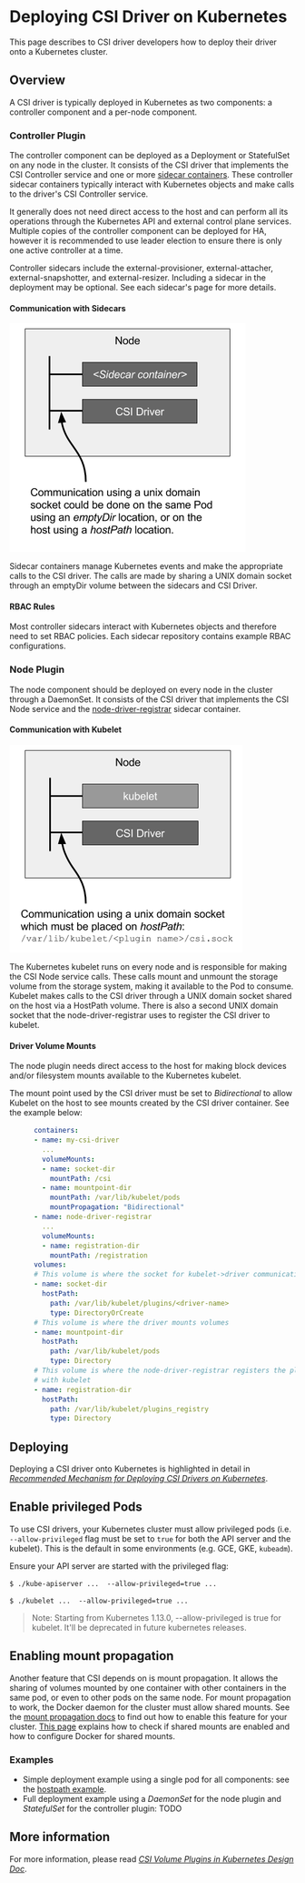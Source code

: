 # Deploying CSI Driver on Kubernetes

This page describes to CSI driver developers how to deploy their driver onto a Kubernetes cluster.

## Overview

A CSI driver is typically deployed in Kubernetes as two components:
a controller component and a per-node component.

### Controller Plugin

The controller component can be deployed as a Deployment or StatefulSet on
any node in the cluster. It consists of the CSI driver that implements the
CSI Controller service and one or more
[sidecar containers](sidecar-containers.md). These controller
sidecar containers typically interact with Kubernetes objects and make calls
to the driver's CSI Controller service.

It generally does not need direct access to the host and can perform all its
operations through the Kubernetes API and external control plane services.
Multiple copies of the controller component can be deployed for HA, however
it is recommended to use leader election to ensure there is only one active
controller at a time.

Controller sidecars include the external-provisioner, external-attacher,
external-snapshotter, and external-resizer. Including a sidecar in the
deployment may be optional.  See each sidecar's page for more details.

#### Communication with Sidecars
[![sidecar-container](images/sidecar-container.png)](https://docs.google.com/a/greatdanedata.com/drawings/d/1JExJ_98dt0NAsJ7iI0_9loeTn2rbLeEcpOMEvKrF-9w/edit?usp=sharing)

Sidecar containers manage Kubernetes events and make the appropriate
calls to the CSI driver. The calls are made by sharing a UNIX domain socket
through an emptyDir volume between the sidecars and CSI Driver.

#### RBAC Rules

Most controller sidecars interact with Kubernetes objects and therefore need
to set RBAC policies. Each sidecar repository contains example RBAC
configurations.

### Node Plugin

The node component should be deployed on every node in the cluster through a
DaemonSet. It consists of the CSI driver that implements the CSI Node service and the
[node-driver-registrar](node-driver-registrar) sidecar container.

#### Communication with Kubelet

[![kubelet](images/kubelet.png)](https://docs.google.com/a/greatdanedata.com/drawings/d/1NXaVNDh3mSDhog7Q3Y9eELyEF24F8Z-Kk0ujR3pyOes/edit?usp=sharing)

The Kubernetes kubelet runs on every node and is responsible for making the CSI
Node service calls. These calls mount and unmount the storage volume from the
storage system, making it available to the Pod to consume. Kubelet makes calls
to the CSI driver through a UNIX domain socket shared on the host via a HostPath
volume. There is also a second UNIX domain socket that the node-driver-registrar
uses to register the CSI driver to kubelet.

#### Driver Volume Mounts
The node plugin needs direct access to the host for making block devices and/or
filesystem mounts available to the Kubernetes kubelet.

The mount point used by the CSI driver must be set to _Bidirectional_ to allow Kubelet
on the host to see mounts created by the CSI driver container. See the example below:

```yaml
      containers:
      - name: my-csi-driver
        ...
        volumeMounts:
        - name: socket-dir
          mountPath: /csi
        - name: mountpoint-dir
          mountPath: /var/lib/kubelet/pods
          mountPropagation: "Bidirectional"
      - name: node-driver-registrar
        ...
        volumeMounts:
        - name: registration-dir
          mountPath: /registration
      volumes:
      # This volume is where the socket for kubelet->driver communication is done
      - name: socket-dir
        hostPath:
          path: /var/lib/kubelet/plugins/<driver-name>
          type: DirectoryOrCreate
      # This volume is where the driver mounts volumes
      - name: mountpoint-dir
        hostPath:
          path: /var/lib/kubelet/pods
          type: Directory
      # This volume is where the node-driver-registrar registers the plugin
      # with kubelet
      - name: registration-dir
        hostPath:
          path: /var/lib/kubelet/plugins_registry
          type: Directory
```


## Deploying
Deploying a CSI driver onto Kubernetes is highlighted in detail in [_Recommended Mechanism for Deploying CSI Drivers on Kubernetes_](https://github.com/kubernetes/community/blob/master/contributors/design-proposals/storage/container-storage-interface.md#recommended-mechanism-for-deploying-csi-drivers-on-kubernetes). 

## Enable privileged Pods

To use CSI drivers, your Kubernetes cluster must allow privileged pods (i.e. `--allow-privileged` flag must be set to `true` for both the API server and the kubelet). This is the default in some environments (e.g. GCE, GKE, `kubeadm`).

Ensure your API server are started with the privileged flag:

```shell
$ ./kube-apiserver ...  --allow-privileged=true ...
```

```shell
$ ./kubelet ...  --allow-privileged=true ...
```

> Note: Starting from Kubernetes 1.13.0, --allow-privileged is true for kubelet. It'll be deprecated in future kubernetes releases.

## Enabling mount propagation
Another feature that CSI depends on is mount propagation.  It allows the sharing of volumes mounted by one container with other containers in the same pod, or even to other pods on the same node.  For mount propagation to work, the Docker daemon for the cluster must allow shared mounts. See the [mount propagation docs][mount-propagation-docs] to find out how to enable this feature for your cluster.  [This page][docker-shared-mount] explains how to check if shared mounts are enabled and how to configure Docker for shared mounts.

[mount-propagation-docs]: https://kubernetes.io/docs/concepts/storage/volumes/#mount-propagation
[docker-shared-mount]: https://docs.portworx.com/knowledgebase/shared-mount-propagation.html

### Examples

- Simple deployment example using a single pod for all components: see the [hostpath example](example.html).
- Full deployment example using a _DaemonSet_ for the node plugin and _StatefulSet_ for the controller plugin: TODO

## More information
For more information, please read [_CSI Volume Plugins in Kubernetes Design Doc_](https://github.com/kubernetes/community/blob/master/contributors/design-proposals/storage/container-storage-interface.md).
